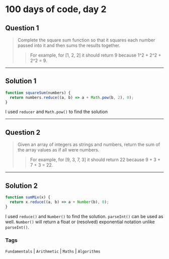 # 100 days of code, day 2

## Question 1

> Complete the square sum function so that it squares each number passed into it and then sums the results together.
>
> > For example, for [1, 2, 2] it should return 9 because 1^2 + 2^2 + 2^2 = 9.

---

## Solution 1

```javascript
function squareSum(numbers) {
  return numbers.reduce((a, b) => a + Math.pow(b, 2), 0);
}
```

I used `reducer` and `Math.pow()` to find the solution

---

## Question 2

> Given an array of integers as strings and numbers, return the sum of the array values as if all were numbers.
>
> > For example, for [9, 3, 7, 3] it should return 22 because 9 + 3 + 7 + 3 = 22.

---

## Solution 2

```javascript
function sumMix(x) {
  return x.reduce((a, b) => a + Number(b), 0);
}
```

I used `reduce()` and `Number()` to find the solution. `parseInt()` can be used as well.
`Number()` will return a float or (resolved) exponential notation unlike `parseInt()`.

### Tags

`Fundamentals` | `Arithmetic` | `Maths` | `Algorithms`
